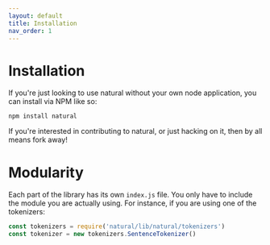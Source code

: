 ```yaml
---
layout: default
title: Installation
nav_order: 1
---
```


# Installation

If you're just looking to use natural without your own node application,
you can install via NPM like so:

    npm install natural

If you're interested in contributing to natural, or just hacking on it, then by all
means fork away!

# Modularity

Each part of the library has its own `index.js` file. You only have to include the module you are actually using. For instance, if you are using one of the tokenizers:
```javascript
const tokenizers = require('natural/lib/natural/tokenizers')
const tokenizer = new tokenizers.SentenceTokenizer()
```

